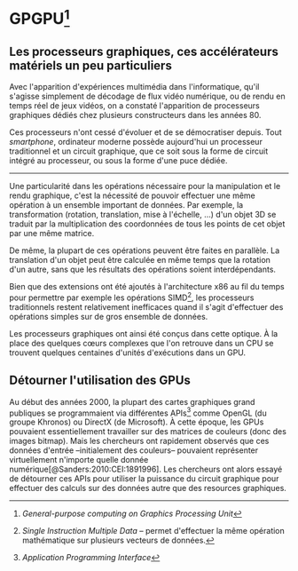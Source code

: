 # GPGPU[^gpgpu]

[^gpgpu]: *General-purpose computing on Graphics Processing Unit*

## Les processeurs graphiques, ces accélérateurs matériels un peu particuliers

Avec l'apparition d'expériences multimédia dans l'informatique, qu'il s'agisse simplement de décodage de flux vidéo numérique, ou de rendu en temps réel de jeux vidéos, on a constaté l'apparition de processeurs graphiques dédiés chez plusieurs constructeurs dans les années 80.

Ces processeurs n'ont cessé d'évoluer et de se démocratiser depuis.
Tout *smartphone*, ordinateur moderne possède aujourd'hui un processeur traditionnel et un circuit graphique, que ce soit sous la forme de circuit intégré au processeur, ou sous la forme d'une puce dédiée.

---

Une particularité dans les opérations nécessaire pour la manipulation et le rendu graphique, c'est la nécessité de pouvoir effectuer une même opération à un ensemble important de données.
Par exemple, la transformation (rotation, translation, mise à l'échelle, …) d'un objet 3D se traduit par la multiplication des coordonnées de tous les points de cet objet par une même matrice.

De même, la plupart de ces opérations peuvent être faites en parallèle.
La translation d'un objet peut être calculée en même temps que la rotation d'un autre, sans que les résultats des opérations soient interdépendants.

Bien que des extensions ont été ajoutés à l'architecture x86 au fil du temps pour permettre par exemple les opérations SIMD[^simd], les processeurs traditionnels restent relativement inefficaces quand il s'agit d'effectuer des opérations simples sur de gros ensemble de données.

[^simd]: *Single Instruction Multiple Data* – permet d'effectuer la même opération mathématique sur plusieurs vecteurs de données.

Les processeurs graphiques ont ainsi été conçus dans cette optique.
À la place des quelques cœurs complexes que l'on retrouve dans un CPU se trouvent quelques centaines d'unités d'exécutions dans un GPU.


## Détourner l'utilisation des GPUs

Au début des années 2000, la plupart des cartes graphiques grand publiques se programmaient via différentes APIs[^api] comme OpenGL (du groupe Khronos) ou DirectX (de Microsoft).
À cette époque, les GPUs pouvaient essentiellement travailler sur des matrices de couleurs (donc des images bitmap).
Mais les chercheurs ont rapidement observés que ces données d'entrée –initialement des couleurs– pouvaient représenter virtuellement n'importe quelle donnée numérique[@Sanders:2010:CEI:1891996].
Les chercheurs ont alors essayé de détourner ces APIs pour utiliser la puissance du circuit graphique pour effectuer des calculs sur des données autre que des resources graphiques.

[^api]: *Application Programming Interface*


